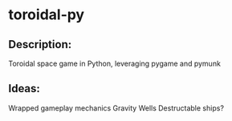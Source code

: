 # toroidal-py

## Description:
Toroidal space game in Python, leveraging pygame and pymunk

## Ideas:

Wrapped gameplay mechanics
Gravity Wells
Destructable ships? 